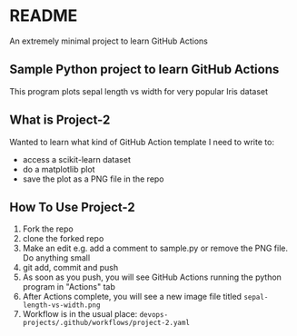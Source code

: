 # README

An extremely minimal project to learn GitHub Actions 


## Sample Python project to learn GitHub Actions

This program plots sepal length vs width for very popular Iris dataset


## What is Project-2
Wanted to learn what kind of GitHub Action template I need to write to:
- access a scikit-learn dataset
- do a matplotlib plot
- save the plot as a PNG file in the repo


## How To Use Project-2
1. Fork the repo
2. clone the forked repo
3. Make an edit e.g. add a comment to sample.py or remove the PNG file. Do anything small
4. git add, commit and push
5. As soon as you push, you will  see GitHub Actions running the python program in "Actions" tab 
6. After Actions complete, you will see a new image file titled `sepal-length-vs-width.png` 
7. Workflow is in the usual place: `devops-projects/.github/workflows/project-2.yaml`



